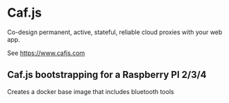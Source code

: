# Caf.js

Co-design permanent, active, stateful, reliable cloud proxies with your web app.

See https://www.cafjs.com

##  Caf.js bootstrapping for a Raspberry PI 2/3/4

Creates a docker base image that includes bluetooth tools
